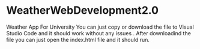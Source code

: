 # WeatherWebDevelopment2.0
Weather App For University 
You can just copy or download the file to Visual Studio Code and it should work without any issues .
After downloadind the file you can just open the index.html file and it should run. 
